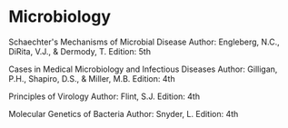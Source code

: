 # Microbiology

Schaechter's Mechanisms of Microbial Disease Author: Engleberg, N.C., DiRita, V.J., & Dermody, T. Edition: 5th

Cases in Medical Microbiology and Infectious Diseases Author: Gilligan, P.H., Shapiro, D.S., & Miller, M.B. Edition: 4th

Principles of Virology Author: Flint, S.J. Edition: 4th

Molecular Genetics of Bacteria Author: Snyder, L. Edition: 4th
